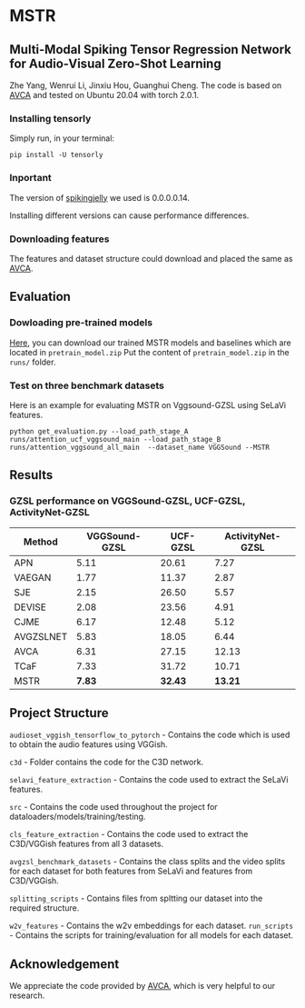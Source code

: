 # MSTR
## Multi-Modal Spiking Tensor Regression Network for Audio-Visual Zero-Shot Learning
Zhe Yang, Wenrui Li, Jinxiu Hou, Guanghui Cheng. 
The code is based on [AVCA](https://github.com/ExplainableML/AVCA-GZSL) and tested on Ubuntu 20.04 with torch 2.0.1.

### Installing tensorly
Simply run, in your terminal:
```
pip install -U tensorly
```

### Inportant
The version of [spikingjelly](https://spikingjelly.readthedocs.io/zh_CN/latest/index.html) we used is 0.0.0.0.14.

Installing different versions can cause performance differences.
### Downloading features
The features and dataset structure could download and placed the same as [AVCA](https://github.com/ExplainableML/AVCA-GZSL).


## Evaluation
### Dowloading pre-trained models
[Here](https://drive.google.com/drive/folders/1A691fo9_DnKoTZJku4xTBfpgqw1Nn6Re?usp=sharing), you can download our trained MSTR models and baselines which are located in `pretrain_model.zip`
Put the content of `pretrain_model.zip` in the `runs/` folder.
### Test on three benchmark datasets
Here is an example for evaluating MSTR on Vggsound-GZSL using SeLaVi features.
``` 
python get_evaluation.py --load_path_stage_A runs/attention_ucf_vggsound_main --load_path_stage_B runs/attention_vggsound_all_main  --dataset_name VGGSound --MSTR 
```

## Results 
### GZSL performance on VGGSound-GZSL, UCF-GZSL, ActivityNet-GZSL

| Method             | VGGSound-GZSL          | UCF-GZSL        | ActivityNet-GZSL |
|--------------------|------------------------|-----------------|------------------|
| APN                |    5.11                |    20.61        |   7.27           |
| VAEGAN             |    1.77                |    11.37        |   2.87           |
| SJE                |    2.15                |    26.50        |   5.57           |
| DEVISE             |    2.08                |    23.56        |   4.91           |
| CJME               |    6.17                |    12.48        |   5.12           |
| AVGZSLNET          |    5.83                |    18.05        |   6.44           |
| AVCA               |    6.31                |    27.15        |   12.13          |
| TCaF               |    7.33                |    31.72        |   10.71          |
| MSTR               |  **7.83**              |  **32.43**      | **13.21**        |


## Project Structure
```audioset_vggish_tensorflow_to_pytorch``` - Contains the code which is used to obtain the audio features using VGGish.

```c3d``` - Folder contains the code for the C3D network.

```selavi_feature_extraction``` - Contains the code used to extract the SeLaVi features.

```src``` - Contains the code used throughout the project for dataloaders/models/training/testing.

```cls_feature_extraction``` - Contains the code used to extract the C3D/VGGish features from all 3 datasets.

```avgzsl_benchmark_datasets``` - Contains the class splits and the video splits for each dataset for both features from SeLaVi and features from C3D/VGGish.

```splitting_scripts``` - Contains files from spltting our dataset into the required structure. 

```w2v_features``` - Contains the w2v embeddings for each dataset.
```run_scripts``` - Contains the scripts for training/evaluation for all models for each dataset.

## Acknowledgement
We appreciate the code provided by [AVCA](https://github.com/ExplainableML/AVCA-GZSL), which is very helpful to our research.
